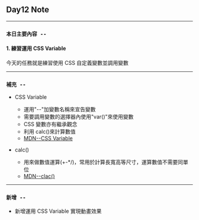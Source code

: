 ## **Day12 Note**

---

### `本日主要內容 --`

#### 1. 練習運用 CSS Variable

今天的任務就是練習使用 CSS 自定義變數並調用變數

---

### **`補充 --`**

- CSS Variable

  - 運用"--"加變數名稱來宣告變數
  - 需要調用變數的選擇器內使用"var()"來使用變數
  - CSS 變數亦有繼承觀念
  - 利用 calc()來計算數值
  - [MDN--CSS Variable](https://developer.mozilla.org/en-US/docs/Web/CSS/Using_CSS_custom_properties)

- calc()
  - 用來做數值運算(+-\*/)，常用於計算長寬高等尺寸，運算數值不需要同單位
  - [MDN--clac()](https://developer.mozilla.org/en-US/docs/Web/CSS/calc)

---

### **`新增 --`**

- 新增運用 CSS Variable 實現動畫效果
